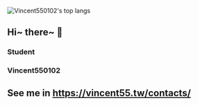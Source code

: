 <!--![Vincent550102's github stats](https://github-readme-stats.vercel.app/api?username=Vincent550102&count_private=true&show_icons=true&include_all_commits=true&theme=radical)  -->
![Vincent550102's top langs](https://github-readme-stats.vercel.app/api/top-langs/?username=Vincent550102&layout=compact&theme=radical&exclude_repo=CTF_storage&hide=CSS,Vim%20script,Dockerfile)
## Hi~ there~ :8ball: 
### Student
### Vincent550102
## See me in https://vincent55.tw/contacts/
